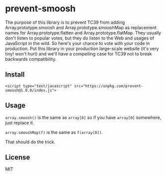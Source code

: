# prevent-smoosh

The purpose of this library is to prevent TC39 from adding Array.prototype.smoosh and Array.prototype.smooshMap as replacement names for Array.prototype.flatten and Array.prototype.flatMap. They usually don't listen to popular votes, but they do listen to the Web and usages of JavaScript in the wild. So here's your chance to vote with your code in production. Put this library in your production large-scale website (it's very tiny! won't hurt) and we'll have a compelling case for TC39 not to break backwards compatibility.

## Install

```
<script type="text/javascript" src="https://unpkg.com/prevent-smoosh@1.0.0/index.js">
```

## Usage

`array.smoosh()` is the same as `array[0]` so if you have `array[0]` somewhere, just replace it.

`array.smooshMap(f)` is the same as `f(array[0])`.

That should do the trick.

## License

MIT
